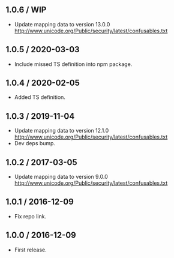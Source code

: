 1.0.6 / WIP
------------------

- Update mapping data to version 13.0.0
  http://www.unicode.org/Public/security/latest/confusables.txt


1.0.5 / 2020-03-03
------------------

- Include missed TS definition into npm package.


1.0.4 / 2020-02-05
------------------

- Added TS definition.


1.0.3 / 2019-11-04
------------------

- Update mapping data to version 12.1.0
  http://www.unicode.org/Public/security/latest/confusables.txt
- Dev deps bump.

1.0.2 / 2017-03-05
------------------

- Update mapping data to version 9.0.0
  http://www.unicode.org/Public/security/latest/confusables.txt


1.0.1 / 2016-12-09
------------------

- Fix repo link.


1.0.0 / 2016-12-09
------------------

- First release.
